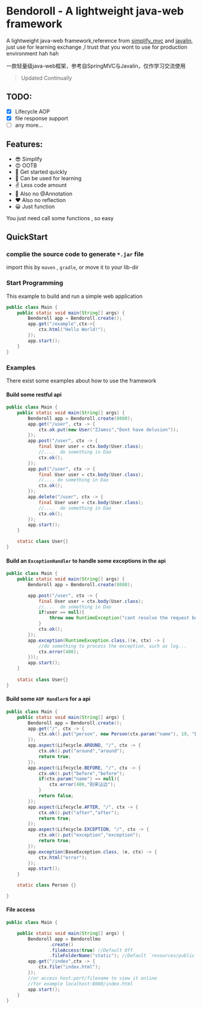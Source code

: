 # Bendoroll - A lightweight java-web framework

A lightweight java-web framework,reference from [simplify_mvc](https://github.com/ZJamss/Simplify_MVC) and [javalin](https://github.com/javalin/javalin), just use for learning exchange ,I trust that you wont to use for production environment hah hah

一款轻量级java-web框架，参考自SpringMVC与Javalin，仅作学习交流使用

 > Updated Continually 

## TODO:

- [x] Lifecycle AOP
- [x] file response support
- [ ] any more...

## Features:
  - 😎 Simplify
  - 😍 OOTB 
  - 🚀 Get started quickly
  - 📕 Can be used for learning
  - ✌️ Less code amount
  - 🦾 Also no @Annotation
  - ❤️ Also no reflection
  - 😀 Just function

  You just need call some functions , so easy

## QuickStart

### complie the source code to generate `*.jar` file
import this by `maven` , `gradle`, or move it to your lib-dir

### Start Programming
This example to build and run a simple web application
```java
public class Main {
    public static void main(String[] args) {
        Bendoroll app = Bendoroll.create();
        app.get("/example",ctx->{
            ctx.html("Hello World!");
        });
        app.start();
    }
}
```
### Examples
There exist some examples about how to use the framework

#### Build some restful api
```java
public class Main {
    public static void main(String[] args) {
        Bendoroll app = Bendoroll.create(8080);
        app.get("/user", ctx -> {
            ctx.ok.put(new User("ZJamss","Dont have delusion"));
        });
        app.post("/user", ctx -> {
            final User user = ctx.body(User.class);
            //....  do something in Dao 
            ctx.ok();
        });
        app.put("/user", ctx -> {
            final User user = ctx.body(User.class);
            //.... do something in Dao 
            ctx.ok();
        });
        app.delete("/user", ctx -> {
            final User user = ctx.body(User.class);
            //....  do something in Dao 
            ctx.ok();
        });
        app.start();
    }

    static class User{}
}
```

#### Build an `ExceptionHandler` to handle some exceptions in the api
```java
public class Main {
    public static void main(String[] args) {
        Bendoroll app = Bendoroll.create(8080);

        app.post("/user", ctx -> {
            final User user = ctx.body(User.class);
            //....  do something in Dao
            if(user == null){
                throw new RuntimeException("cant resolve the request body");
            }
            ctx.ok();
        });
        app.exception(RuntimeException.class,((e, ctx) -> {
            //do something to process the exception, such as log...
            ctx.error(400);
        }));
        app.start();
    }
    
    static class User{}
}
```

#### Build some `AOP Handler`s for a api
```java
public class Main {
    public static void main(String[] args) {
        Bendoroll app = Bendoroll.create();
        app.get("/", ctx -> {
            ctx.ok().put("person", new Person(ctx.param("name"), 19, "Dont have delusion"));
        });
        app.aspect(Lifecycle.AROUND, "/", ctx -> {
            ctx.ok().put("around","around");
            return true;
        });
        app.aspect(Lifecycle.BEFORE, "/", ctx -> {
            ctx.ok().put("before","before");
            if(ctx.param("name") == null){
                ctx.error(400,"别来沾边");
            }
            return false;
        });
        app.aspect(Lifecycle.AFTER, "/", ctx -> {
            ctx.ok().put("after","after");
            return true;
        });
        app.aspect(Lifecycle.EXCEPTION, "/", ctx -> {
            ctx.ok().put("exception","exception");
            return true;
        });
        app.exception(BaseException.class, (e, ctx) -> {
            ctx.html("error");
        });
        app.start();
    }

    static class Person {}

}
```

#### File access
```java
public class Main {

    public static void main(String[] args) {
        Bendoroll app = Bendorollmo
                .create()
                .fileAccess(true) //Default Off
                .fileFolderName("static"); //Default `resources/public`
        app.get("/index",ctx -> {
            ctx.file("index.html");
        });
        //or access host:port/filename to view it online
        //for example localhost:8080/index.html
        app.start();
    }
}
```
